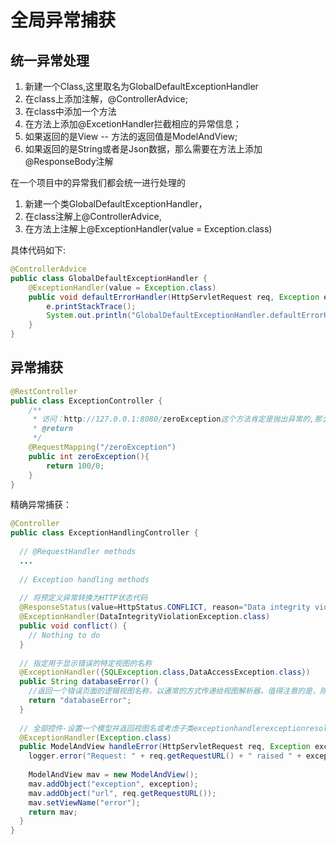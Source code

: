 # 全局异常捕获
## 统一异常处理
1. 新建一个Class,这里取名为GlobalDefaultExceptionHandler
2. 在class上添加注解，@ControllerAdvice;
3. 在class中添加一个方法
4. 在方法上添加@ExcetionHandler拦截相应的异常信息；
5. 如果返回的是View -- 方法的返回值是ModelAndView;
6. 如果返回的是String或者是Json数据，那么需要在方法上添加@ResponseBody注解

在一个项目中的异常我们都会统一进行处理的
1. 新建一个类GlobalDefaultExceptionHandler，
2. 在class注解上@ControllerAdvice,
3. 在方法上注解上@ExceptionHandler(value = Exception.class)

具体代码如下:
```java
@ControllerAdvice
public class GlobalDefaultExceptionHandler {
    @ExceptionHandler(value = Exception.class)
    public void defaultErrorHandler(HttpServletRequest req, Exception e)  {
        e.printStackTrace();
        System.out.println("GlobalDefaultExceptionHandler.defaultErrorHandler()");
    }
}
```
## 异常捕获
```java
@RestController
public class ExceptionController {
    /**
     * 访问：http://127.0.0.1:8080/zeroException这个方法肯定是抛出异常的,那么在控制台就可以看到我们全局捕捉的异常信息了
     * @return
     */
    @RequestMapping("/zeroException")
    public int zeroException(){
        return 100/0;
    }
}
```
精确异常捕获：
```java
@Controller
public class ExceptionHandlingController {
 
  // @RequestHandler methods
  ...
  
  // Exception handling methods
  
  // 将预定义异常转换为HTTP状态代码
  @ResponseStatus(value=HttpStatus.CONFLICT, reason="Data integrity violation")  // 409
  @ExceptionHandler(DataIntegrityViolationException.class)
  public void conflict() {
    // Nothing to do
  }
  
  // 指定用于显示错误的特定视图的名称
  @ExceptionHandler({SQLException.class,DataAccessException.class})
  public String databaseError() {
    //返回一个错误页面的逻辑视图名称，以通常的方式传递给视图解析器。值得注意的是，除了_not_可用这个观点（不添加到模型）但见“扩展exceptionhandlerexceptionresolver”下面
    return "databaseError";
  }
 
  // 全部控件-设置一个模型并返回视图名或考虑子类exceptionhandlerexceptionresolver（见下文）
  @ExceptionHandler(Exception.class)
  public ModelAndView handleError(HttpServletRequest req, Exception exception) {
    logger.error("Request: " + req.getRequestURL() + " raised " + exception);
 
    ModelAndView mav = new ModelAndView();
    mav.addObject("exception", exception);
    mav.addObject("url", req.getRequestURL());
    mav.setViewName("error");
    return mav;
  }
}
```